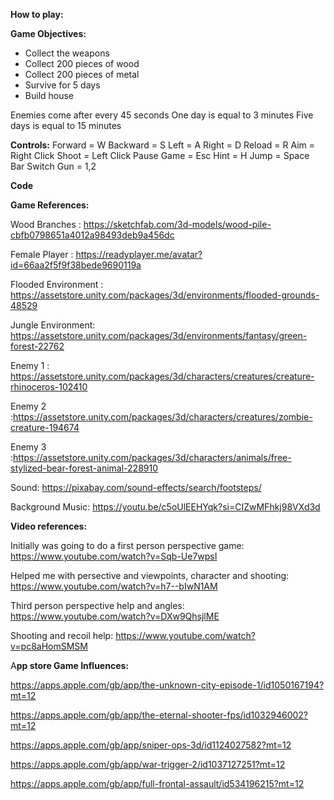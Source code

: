 **How to play:**

**Game Objectives:**
- Collect the weapons
- Collect 200 pieces of wood
- Collect 200 pieces of metal
- Survive for 5 days
- Build house

Enemies come after every 45 seconds
One day is equal to 3 minutes
Five days is equal to 15 minutes

**Controls:**
Forward = W
Backward = S
Left = A
Right = D
Reload = R
Aim = Right Click
Shoot = Left Click
Pause Game = Esc
Hint = H
Jump = Space Bar
Switch Gun = 1,2

**Code**


**Game References:**

Wood Branches : https://sketchfab.com/3d-models/wood-pile-cbfb0798651a4012a98493deb9a456dc

Female Player : https://readyplayer.me/avatar?id=66aa2f5f9f38bede9690119a

Flooded Environment : https://assetstore.unity.com/packages/3d/environments/flooded-grounds-48529

Jungle Environment: https://assetstore.unity.com/packages/3d/environments/fantasy/green-forest-22762

Enemy 1 : https://assetstore.unity.com/packages/3d/characters/creatures/creature-rhinoceros-102410

Enemy 2 :https://assetstore.unity.com/packages/3d/characters/creatures/zombie-creature-194674

Enemy 3 :https://assetstore.unity.com/packages/3d/characters/animals/free-stylized-bear-forest-animal-228910

Sound: https://pixabay.com/sound-effects/search/footsteps/

Background Music: https://youtu.be/c5oUlEEHYqk?si=CIZwMFhkj98VXd3d


**Video references:**

Initially was going to do a first person perspective game: https://www.youtube.com/watch?v=Sqb-Ue7wpsI

Helped me with persective and viewpoints, character and shooting: https://www.youtube.com/watch?v=h7--bIwN1AM

Third person perspective help and angles: https://www.youtube.com/watch?v=DXw9QhsjlME

Shooting and recoil help: https://www.youtube.com/watch?v=pc8aHomSMSM


A**pp store Game Influences:**

https://apps.apple.com/gb/app/the-unknown-city-episode-1/id1050167194?mt=12

https://apps.apple.com/gb/app/the-eternal-shooter-fps/id1032946002?mt=12

https://apps.apple.com/gb/app/sniper-ops-3d/id1124027582?mt=12

https://apps.apple.com/gb/app/war-trigger-2/id1037127251?mt=12

https://apps.apple.com/gb/app/full-frontal-assault/id534196215?mt=12
